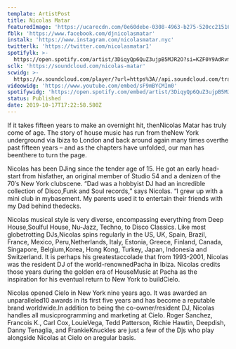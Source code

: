 ```yaml
---
template: ArtistPost
title: Nicolas Matar
featuredImage: 'https://ucarecdn.com/0e60debe-0308-4963-b275-520cc21516a6/'
fblk: 'https://www.facebook.com/djnicolasmatar'
instalk: 'https://www.instagram.com/nicolasmatar.nyc'
twitterlk: 'https://twitter.com/nicolasmatar1'
spotifylk: >-
  https://open.spotify.com/artist/3DiqyQp6QuZ3ujpB5MJR2O?si=KZF0Y9AdRvmpdBgTinfzfA
sclk: 'https://soundcloud.com/nicolas-matar'
scwidg: >-
  https://w.soundcloud.com/player/?url=https%3A//api.soundcloud.com/tracks/45555388&color=%23ff5500&auto_play=false&hide_related=false&show_comments=true&show_user=true&show_reposts=false&show_teaser=true&visual=true
videowidg: 'https://www.youtube.com/embed/sF9mBYCMIm0'
spotifywidg: 'https://open.spotify.com/embed/artist/3DiqyQp6QuZ3ujpB5MJR2O'
status: Published
date: 2019-10-17T17:22:58.580Z
---
```





If it takes fifteen years to make an overnight hit, thenNicolas Matar has truly come of age. The story of house music has run from theNew York underground via Ibiza to London and back around again many times overthe past fifteen years – and as the chapters have unfolded, our man has beenthere to turn the page.



Nicolas has been DJing since the tender age of 15. He got an early head-start from hisfather, an original member of Studio 54 and a denizen of the 70′s New York clubscene. “Dad was a hobbyist DJ had an incredible collection of Disco,Funk and Soul records,” says Nicolas. “I grew up with a mini club in mybasement. My parents used it to entertain their friends with my Dad behind thedecks.



Nicolas musical style is very diverse, encompassing everything from Deep House,Soulful House, Nu-Jazz, Techno, to Disco Classics. Like most globetrotting DJs,Nicolas spins regularly in the US, UK, Spain, Brazil, France, Mexico, Peru,Netherlands, Italy, Estonia, Greece, Finland, Canada, Singapore, Belgium,Korea, Hong Kong, Turkey, Japan, Indonesia and Switzerland. It is perhaps his greatestaccolade that from 1993-2001, Nicolas was the resident DJ of the world-renownedPacha in Ibiza. Nicolas credits those years during the golden era of HouseMusic at Pacha as the inspiration for his eventual return to New York to buildCielo.



Nicolas opened Cielo in New York nine years ago. It was awarded an unparalleled10 awards in its first five years and has become a reputable brand worldwide.In addition to being the co-owner/resident DJ, Nicolas handles all musicprogramming and marketing at Cielo. Roger Sanchez, Francois K., Carl Cox, LouieVega, Tedd Patterson, Richie Hawtin, Deepdish, Danny Tenaglia, and FrankieKnuckles are just a few of the Djs who play alongside Nicolas at Cielo on aregular basis.
